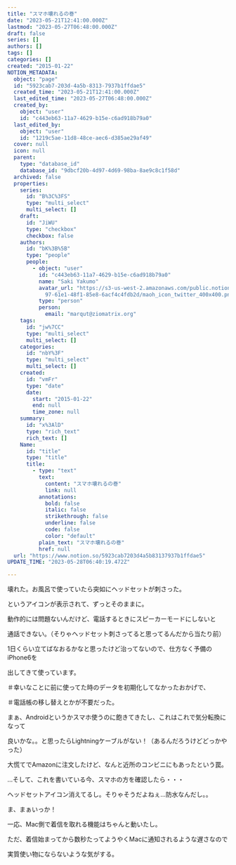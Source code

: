 ```yaml
---
title: "スマホ壊れるの巻"
date: "2023-05-21T12:41:00.000Z"
lastmod: "2023-05-27T06:48:00.000Z"
draft: false
series: []
authors: []
tags: []
categories: []
created: "2015-01-22"
NOTION_METADATA:
  object: "page"
  id: "5923cab7-203d-4a5b-8313-7937b1ffdae5"
  created_time: "2023-05-21T12:41:00.000Z"
  last_edited_time: "2023-05-27T06:48:00.000Z"
  created_by:
    object: "user"
    id: "c443eb63-11a7-4629-b15e-c6ad918b79a0"
  last_edited_by:
    object: "user"
    id: "1219c5ae-11d8-48ce-aec6-d385ae29af49"
  cover: null
  icon: null
  parent:
    type: "database_id"
    database_id: "9dbcf20b-4d97-4d69-98ba-8ae9c8c1f58d"
  archived: false
  properties:
    series:
      id: "B%3C%3FS"
      type: "multi_select"
      multi_select: []
    draft:
      id: "JiWU"
      type: "checkbox"
      checkbox: false
    authors:
      id: "bK%3B%5B"
      type: "people"
      people:
        - object: "user"
          id: "c443eb63-11a7-4629-b15e-c6ad918b79a0"
          name: "Saki Yakumo"
          avatar_url: "https://s3-us-west-2.amazonaws.com/public.notion-static.com/3ad1c4\
            97-61e1-48f1-85e8-6acf4c4fdb2d/maoh_icon_twitter_400x400.png"
          type: "person"
          person:
            email: "marqut@ziomatrix.org"
    tags:
      id: "jw%7CC"
      type: "multi_select"
      multi_select: []
    categories:
      id: "nbY%3F"
      type: "multi_select"
      multi_select: []
    created:
      id: "vmFr"
      type: "date"
      date:
        start: "2015-01-22"
        end: null
        time_zone: null
    summary:
      id: "x%3AlD"
      type: "rich_text"
      rich_text: []
    Name:
      id: "title"
      type: "title"
      title:
        - type: "text"
          text:
            content: "スマホ壊れるの巻"
            link: null
          annotations:
            bold: false
            italic: false
            strikethrough: false
            underline: false
            code: false
            color: "default"
          plain_text: "スマホ壊れるの巻"
          href: null
  url: "https://www.notion.so/5923cab7203d4a5b83137937b1ffdae5"
UPDATE_TIME: "2023-05-28T06:40:19.472Z"

---
```

<link rel="stylesheet" href="https://cdn.jsdelivr.net/npm/katex@0.16.2/dist/katex.min.css" integrity="sha384-bYdxxUwYipFNohQlHt0bjN/LCpueqWz13HufFEV1SUatKs1cm4L6fFgCi1jT643X" crossorigin="anonymous">


壊れた。お風呂で使っていたら突如にヘッドセットが刺さった。


というアイコンが表示されて、ずっとそのままに。


動作的には問題ないんだけど、電話するときにスピーカーモードにしないと


通話できない。（そりゃヘッドセット刺さってると思ってるんだから当たり前）


1日くらい立てばなおるかなと思ったけど治ってないので、仕方なく予備の iPhone6を


出してきて使っています。


＃幸いなことに前に使ってた時のデータを初期化してなかったおかげで、


＃電話帳の移し替えとかが不要だった。


まぁ、Androidというかスマホ使うのに飽きてきたし、これはこれで気分転換になって


良いかな。。と思ったらLightningケーブルがない！（あるんだろうけどどっかやった）


大慌てでAmazonに注文したけど、なんと近所のコンビニにもあったという罠。


…そして、これを書いている今、スマホの方を確認したら・・・


ヘッドセットアイコン消えてるし。そりゃそうだよねぇ…防水なんだし。。


ま、まぁいっか！


一応、Mac側で着信を取れる機能はちゃんと動いたし。


ただ、着信始まってから数秒たってようやくMacに通知されるような遅さなので


実質使い物にならないような気がする。

